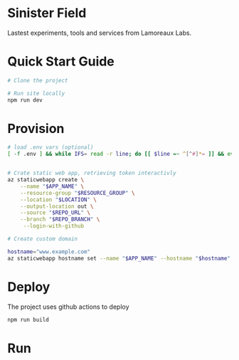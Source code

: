 # Sinister Field


Lastest experiments, tools and services from Lamoreaux Labs.

# Quick Start Guide

```bash
# Clone the project

# Run site locally
npm run dev
```

# Provision

```bash
# load .env vars (optional)
[ -f .env ] && while IFS= read -r line; do [[ $line =~ ^[^#]*= ]] && eval "export $line"; done < .env


# Crate static web app, retrieving token interactivly
az staticwebapp create \
    --name "$APP_NAME" \
    --resource-group "$RESOURCE_GROUP" \
    --location "$LOCATION" \
    --output-location out \
    --source "$REPO_URL" \
    --branch "$REPO_BRANCH" \
     --login-with-github

# Create custom domain

hostname="www.example.com"
az staticwebapp hostname set --name "$APP_NAME" --hostname "$hostname"
```
# Deploy

The project uses github actions to deploy

```bash
npm run build
```

# Run 
